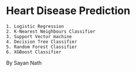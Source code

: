 # Heart Disease Prediction

```
1. Logistic Regression 
2. K-Nearest Neighbours Classifier
3. Support Vector machine
4. Decision Tree Classifier
5. Random Forest Classifier
6. XGBoost Classifier
```
By Sayan Nath
